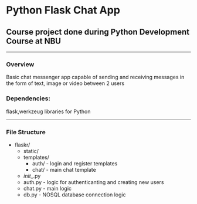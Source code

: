 # Python Flask Chat App

## Course project done during Python Development Course at NBU

---

### **Overview**

Basic chat messenger app capable of sending and receiving messages in the form of text, image or video between 2 users

### **Dependencies:**

flask,werkzeug libraries for Python

---

### **File Structure**

- flaskr/
  - static/
  - templates/
    - auth/ - login and register templates
    - chat/ - main chat template
  - _init__.py
  - auth.py - logic for authenticanting and creating new users
  - chat.py - main logic
  - db.py - NOSQL database connection logic
